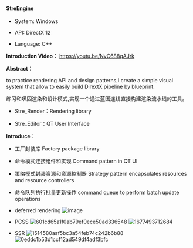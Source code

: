 #### StreEngine



- System: Windows

- API: DirectX 12

- Language: C++



**Introduction Video：**
https://youtu.be/NvC688qAJrk



**Abstract：**





to practice rendering API and design patterns,I create a simple visual system that allow to easily build DirextX pipeline by blueprint. 

练习和巩固渲染和设计模式,实现一个通过蓝图连线直接构建渲染流水线的工具。


- Stre_Render：Rendering library

- Stre_Editor：QT User Interface


**Introduce：**

- 工厂封装库   Factory package library
- 命令模式连接组件和实现  Command pattern in QT UI
- 策略模式封装资源和资源控制器  Strategy pattern encapsulates resources and resource controllers
- 命令队列执行批量更新操作  command queue to perform batch update operations

- deferred rendering
![image](https://user-images.githubusercontent.com/55373014/207652778-12195125-259a-4495-9bba-f59bcea188c4.png)

- PCSS
![601cd65a1f0ab79ef0ece50ad336548](https://user-images.githubusercontent.com/55373014/220613364-3df4e406-1c9d-4ecb-ae60-055e5950669c.png)
![1677493712684](https://user-images.githubusercontent.com/55373014/221539707-b6e1aa2f-fbb2-4694-add7-9c71cb57fe19.png)

- SSR
![1514580aaf5bc3a54feb74c242b6b88](https://user-images.githubusercontent.com/55373014/221803625-67ae6bd5-065b-4452-b263-bb3ba2033f66.png)
![0eddc1b53d1ccf12ad549df4adf3bfc](https://user-images.githubusercontent.com/55373014/221803613-2267f189-5970-4464-bb05-9deb4a94b0b4.png)


